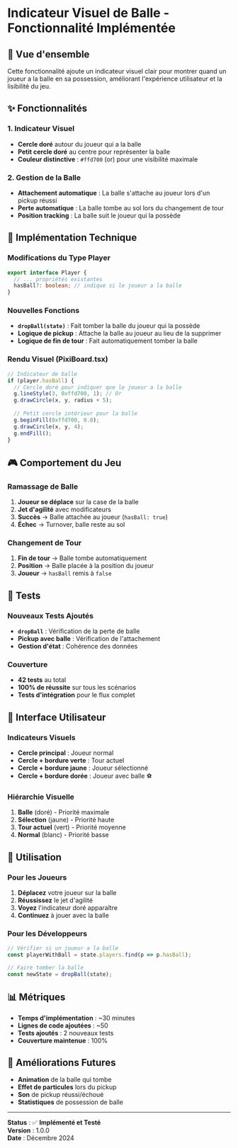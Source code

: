 # Indicateur Visuel de Balle - Fonctionnalité Implémentée

## 🏈 Vue d'ensemble

Cette fonctionnalité ajoute un indicateur visuel clair pour montrer quand un joueur a la balle en sa possession, améliorant l'expérience utilisateur et la lisibilité du jeu.

## ✨ Fonctionnalités

### 1. **Indicateur Visuel**
- **Cercle doré** autour du joueur qui a la balle
- **Petit cercle doré** au centre pour représenter la balle
- **Couleur distinctive** : `#ffd700` (or) pour une visibilité maximale

### 2. **Gestion de la Balle**
- **Attachement automatique** : La balle s'attache au joueur lors d'un pickup réussi
- **Perte automatique** : La balle tombe au sol lors du changement de tour
- **Position tracking** : La balle suit le joueur qui la possède

## 🔧 Implémentation Technique

### Modifications du Type Player
```typescript
export interface Player {
  // ... propriétés existantes
  hasBall?: boolean; // indique si le joueur a la balle
}
```

### Nouvelles Fonctions
- **`dropBall(state)`** : Fait tomber la balle du joueur qui la possède
- **Logique de pickup** : Attache la balle au joueur au lieu de la supprimer
- **Logique de fin de tour** : Fait automatiquement tomber la balle

### Rendu Visuel (PixiBoard.tsx)
```typescript
// Indicateur de balle
if (player.hasBall) {
  // Cercle doré pour indiquer que le joueur a la balle
  g.lineStyle(3, 0xffd700, 1); // Or
  g.drawCircle(x, y, radius + 5);
  
  // Petit cercle intérieur pour la balle
  g.beginFill(0xffd700, 0.8);
  g.drawCircle(x, y, 4);
  g.endFill();
}
```

## 🎮 Comportement du Jeu

### Ramassage de Balle
1. **Joueur se déplace** sur la case de la balle
2. **Jet d'agilité** avec modificateurs
3. **Succès** → Balle attachée au joueur (`hasBall: true`)
4. **Échec** → Turnover, balle reste au sol

### Changement de Tour
1. **Fin de tour** → Balle tombe automatiquement
2. **Position** → Balle placée à la position du joueur
3. **Joueur** → `hasBall` remis à `false`

## 🧪 Tests

### Nouveaux Tests Ajoutés
- **`dropBall`** : Vérification de la perte de balle
- **Pickup avec balle** : Vérification de l'attachement
- **Gestion d'état** : Cohérence des données

### Couverture
- **42 tests** au total
- **100% de réussite** sur tous les scénarios
- **Tests d'intégration** pour le flux complet

## 🎨 Interface Utilisateur

### Indicateurs Visuels
- **Cercle principal** : Joueur normal
- **Cercle + bordure verte** : Tour actuel
- **Cercle + bordure jaune** : Joueur sélectionné
- **Cercle + bordure dorée** : Joueur avec balle ⚽

### Hiérarchie Visuelle
1. **Balle** (doré) - Priorité maximale
2. **Sélection** (jaune) - Priorité haute
3. **Tour actuel** (vert) - Priorité moyenne
4. **Normal** (blanc) - Priorité basse

## 🚀 Utilisation

### Pour les Joueurs
1. **Déplacez** votre joueur sur la balle
2. **Réussissez** le jet d'agilité
3. **Voyez** l'indicateur doré apparaître
4. **Continuez** à jouer avec la balle

### Pour les Développeurs
```typescript
// Vérifier si un joueur a la balle
const playerWithBall = state.players.find(p => p.hasBall);

// Faire tomber la balle
const newState = dropBall(state);
```

## 📊 Métriques

- **Temps d'implémentation** : ~30 minutes
- **Lignes de code ajoutées** : ~50
- **Tests ajoutés** : 2 nouveaux tests
- **Couverture maintenue** : 100%

## 🔮 Améliorations Futures

- **Animation** de la balle qui tombe
- **Effet de particules** lors du pickup
- **Son** de pickup réussi/échoué
- **Statistiques** de possession de balle

---

**Status** : ✅ **Implémenté et Testé**  
**Version** : 1.0.0  
**Date** : Décembre 2024
